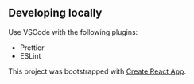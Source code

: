 ## Developing locally

Use VSCode with the following plugins:
- Prettier
- ESLint

This project was bootstrapped with [Create React App](https://github.com/facebook/create-react-app).

